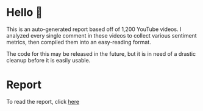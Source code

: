 # Hello 👋

This is an auto-generated report based off of 1,200 YouTube videos. I analyzed every single comment in these videos to collect various sentiment metrics, then compiled them into an easy-reading format.

The code for this may be released in the future, but it is in need of a drastic cleanup before it is easily usable.

# Report
To read the report, click [here](./Category%20Sentiment%20Report.md)
